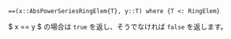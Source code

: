 ```
==(x::AbsPowerSeriesRingElem{T}, y::T) where {T <: RingElem}
```

$ x == y $ の場合は `true` を返し、そうでなければ `false` を返します。
